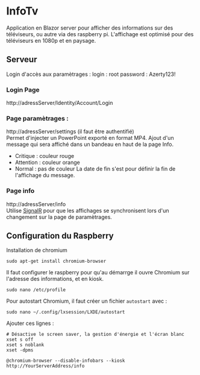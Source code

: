 # InfoTv
Application en Blazor server pour afficher des informations sur des téléviseurs, ou autre via des raspberry pi.
L'affichage est optimisé pour des téléviseurs en 1080p et en paysage.

## Serveur

Login d'accès aux paramètrages :
login : root
password : Azerty123!

### Login Page  
http://adressServer/Identity/Account/Login  

### Page paramètrages :  
http://adressServer/settings (il faut être authentifié)  
Permet d'injecter un PowerPoint exporté en format MP4.
Ajout d'un message qui sera affiché dans un bandeau en haut de la page Info.
- Critique : couleur rouge
- Attention : couleur orange
- Normal : pas de couleur
La date de fin s'est pour définir la fin de l'affichage du message.

### Page info
http://adressServer/info  
Utilise [SignalR](https://docs.microsoft.com/fr-fr/aspnet/signalr/overview/getting-started/introduction-to-signalr) pour que les affichages se synchronisent lors d'un changement sur la page de paramètrages.

## Configuration du Raspberry

Installation de chromium
```
sudo apt-get install chromium-browser
```

Il faut configurer le raspberry pour qu'au démarrge il ouvre Chromium sur l'adresse des informations, et en kiosk.  
```
sudo nano /etc/profile
```

Pour autostart Chromium, il faut créer un fichier `autostart` avec :
```
sudo nano ~/.config/lxsession/LXDE/autostart
```
Ajouter ces lignes :
```
# Désactive le screen saver, la gestion d'énergie et l'écran blanc
xset s off
xset s noblank
xset -dpms

@chromium-browser --disable-infobars --kiosk http://YourServerAddress/info
```
